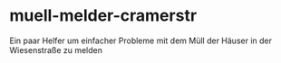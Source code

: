 # muell-melder-cramerstr
Ein paar Helfer um einfacher Probleme mit dem Müll der Häuser in der Wiesenstraße zu melden

